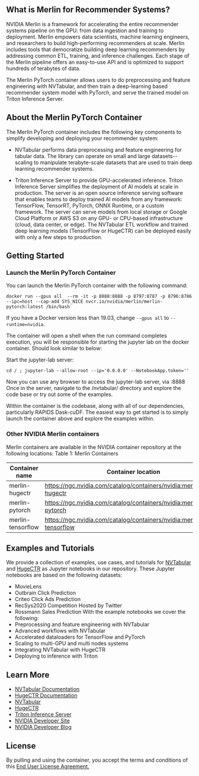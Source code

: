 ## What is Merlin for Recommender Systems?

NVIDIA Merlin is a framework for accelerating the entire recommender systems pipeline on the GPU: from data ingestion and training to deployment. Merlin empowers data scientists, machine learning engineers, and researchers to build high-performing recommenders at scale. Merlin includes tools that democratize building deep learning recommenders by addressing common ETL, training, and inference challenges.  Each stage of the Merlin pipeline offers an easy-to-use API and is optimized to support hundreds of terabytes of data.

The Merlin PyTorch container allows users to do preprocessing and feature engineering with NVTabular, and then train a deep-learning based recommender system model with PyTorch, and serve the trained model on Triton Inference Server.

## About the Merlin PyTorch Container

The Merlin PyTorch container includes the following key components to simplify developing and deploying your recommender system:

* NVTabular performs data preprocessing and feature engineering for tabular data. The library can operate on small and large datasets--scaling to manipulate terabyte-scale datasets that are used to train deep learning recommender systems.

* Triton Inference Server to provide GPU-accelerated inference. Triton Inference Server simplifies the deployment of AI models at scale in production. The server is an open source inference serving software that enables teams to deploy trained AI models from any framework: TensorFlow, TensorRT, PyTorch, ONNX Runtime, or a custom framework. The server can serve models from local storage or Google Cloud Platform or AWS S3 on any GPU- or CPU-based infrastructure (cloud, data center, or edge). The NVTabular ETL workflow and trained deep learning models (TensorFlow or HugeCTR) can be deployed easily with only a few steps to production.

## Getting Started

### Launch the Merlin PyTorch Container

You can launch the Merlin PyTorch container with the following command:

```
docker run --gpus all  --rm -it -p 8888:8888 -p 8797:8787 -p 8796:8786 --ipc=host --cap-add SYS_NICE nvcr.io/nvidia/merlin/merlin-pytorch:latest /bin/bash
```

If you have a Docker version less than 19.03, change `--gpus all` to `--runtime=nvidia`.

The container will open a shell when the run command completes execution, you will be responsible for starting the jupyter lab on the docker container. Should look similar to below:

Start the jupyter-lab server:

```
cd / ; jupyter-lab --allow-root --ip='0.0.0.0' --NotebookApp.token=''
```

Now you can use any browser to access the jupyter-lab server, via :8888
Once in the server, navigate to the /nvtabular/ directory and explore the code base or try out some of the examples.

Within the container is the codebase, along with all of our dependencies, particularly RAPIDS Dask-cuDF. The easiest way to get started is to simply launch the container above and explore the examples within.

### Other NVIDIA Merlin containers

Merlin containers are available in the NVIDIA container repository at the following locations:
Table 1: Merlin Containers

| Container name | Container location | Functionality |
|----------------|--------------------|---------------|
| merlin-hugectr | https://ngc.nvidia.com/catalog/containers/nvidia:merlin:merlin-hugectr | Merlin and HugeCTR |
| merlin-pytorch | https://ngc.nvidia.com/catalog/containers/nvidia:merlin:merlin-pytorch | Merlin and PyTorch |
| merlin-tensorflow | https://ngc.nvidia.com/catalog/containers/nvidia:merlin:merlin-tensorflow | Merlin and TensorFlow |

## Examples and Tutorials

We provide a collection of examples, use cases, and tutorials for [NVTabular](https://github.com/NVIDIA/NVTabular/tree/main/examples) and [HugeCTR](https://github.com/NVIDIA/HugeCTR/tree/master/notebooks) as Jupyter notebooks in our repository. These Jupyter notebooks are based on the following datasets:
- MovieLens
- Outbrain Click Prediction
- Criteo Click Ads Prediction
- RecSys2020 Competition Hosted by Twitter
- Rossmann Sales Prediction
  With the example notebooks we cover the following:
- Preprocessing and feature engineering with NVTabular
- Advanced workflows with NVTabular
- Accelerated dataloaders for TensorFlow and PyTorch
- Scaling to multi-GPU and multi nodes systems
- Integrating NVTabular with HugeCTR
- Deploying to inference with Triton

## Learn More

* [NVTabular Documentation](https://nvidia-merlin.github.io/NVTabular/main/Introduction.html)
* [HugeCTR Documentation](https://nvidia-merlin.github.io/HugeCTR/master/hugectr_user_guide.html)
* [NVTabular](https://github.com/nvidia-merlin/nvtabular)
* [HugeCTR](https://github.com/nvidia-merlin/hugectr)
* [Triton Inference Server](https://github.com/triton-inference-server/server)
* [NVIDIA Developer Site](https://developer.nvidia.com/nvidia-merlin#getstarted)
* [NVIDIA Developer Blog](https://medium.com/nvidia-merlin)

## License

By pulling and using the container, you accept the terms and conditions of this [End User License Agreement.](https://developer.download.nvidia.com/licenses/NVIDIA_Deep_Learning_Container_License.pdf)
